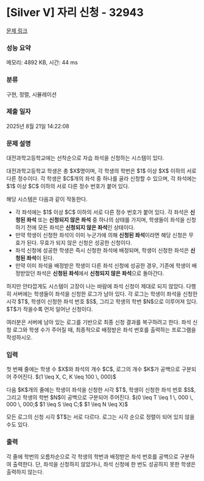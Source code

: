 # [Silver V] 자리 신청 - 32943 

[문제 링크](https://www.acmicpc.net/problem/32943) 

### 성능 요약

메모리: 4892 KB, 시간: 44 ms

### 분류

구현, 정렬, 시뮬레이션

### 제출 일자

2025년 8월 21일 14:22:08

### 문제 설명

<p>대전과학고등학교에는 선착순으로 자습 좌석을 신청하는 시스템이 있다.</p>

<p>대전과학고등학교 학생은 총 $X$명이며, 각 학생의 학번은 $1$ 이상 $X$ 이하의 서로 다른 정수이다. 각 학생은 $C$개의 좌석 중 하나를 골라 신청할 수 있으며, 각 좌석에는 $1$ 이상 $C$ 이하의 서로 다른 정수 번호가 붙어 있다.</p>

<p>해당 시스템은 다음과 같이 작동한다.</p>

<ul>
	<li>각 좌석에는 $1$ 이상 $C$ 이하의 서로 다른 정수 번호가 붙어 있다. 각 좌석은 <strong>신청된 좌석</strong> 또는 <strong>신청되지 않은 좌석</strong> 중 하나의 상태를 가지며, 학생들이 좌석을 신청하기 전에 모든 좌석은 <strong>신청되지 않은 좌석</strong>인 상태이다.</li>
	<li>만약 학생이 신청한 좌석이 이미 누군가에 의해 <strong>신청된 좌석</strong>이라면 해당 신청은 무효가 된다. 무효가 되지 않은 신청은 성공한 신청이다.</li>
	<li>좌석 신청에 성공한 학생은 즉시 신청한 좌석에 배정되며, 학생이 신청한 좌석은 <strong>신청된 좌석</strong>이 된다.</li>
	<li>만약 이미 좌석을 배정받은 학생이 다른 좌석 신청에 성공한 경우, 기존에 학생이 배정받았던 좌석은 <strong>신청된 좌석</strong>에서 <strong>신청되지 않은 좌석</strong>으로 돌아간다.</li>
</ul>

<p>하지만 안타깝게도 시스템이 고장이 나는 바람에 좌석 신청이 제대로 되지 않았다. 다행히 서버에는 학생들이 좌석을 신청한 로그가 남아 있다. 각 로그는 학생이 좌석을 신청한 시각 $T$, 학생이 신청한 좌석 번호 $S$, 그리고 학생의 학번 $N$으로 이루어져 있다. $T$가 작을수록 먼저 일어난 신청이다.</p>

<p>여러분은 서버에 남아 있는 로그를 기반으로 최종 신청 결과를 복구하려고 한다. 좌석 신청 로그와 학생 수가 주어질 때, 최종적으로 배정받은 좌석 번호를 출력하는 프로그램을 작성하시오.</p>

### 입력 

 <p>첫 번째 줄에는 학생 수 $X$와 좌석의 개수 $C$, 로그의 개수 $K$가 공백으로 구분되어 주어진다. $(1 \leq X, C, K \leq 100 \, 000)$</p>

<p>다음 $K$개의 줄에는 학생이 좌석을 신청한 시각 $T$, 학생이 신청한 좌석 번호 $S$, 그리고 학생의 학번 $N$이 공백으로 구분되어 주어진다. $(0 \leq T \leq 1 \, 000 \, 000 \, 000;$ $1 \leq S \leq C;$ $1 \leq N \leq X)$</p>

<p>모든 로그의 신청 시각 $T$는 서로 다르다. 로그는 시각 순으로 정렬이 되어 있지 않을 수도 있다.</p>

### 출력 

 <p>각 줄에 학번의 오름차순으로 각 학생의 학번과 배정받은 좌석 번호를 공백으로 구분하여 출력한다. 단, 좌석을 신청하지 않았거나, 좌석 신청에 한 번도 성공하지 못한 학생은 출력하지 않는다.</p>

